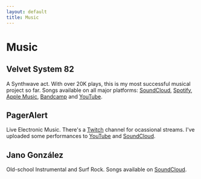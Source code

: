 ```yaml
---
layout: default
title: Music
---
```

# Music

## Velvet System 82

A Synthwave act. With over 20K plays, this is my most successful musical
project so far. Songs available on all major platforms:
[SoundCloud][soundcloud-velvet], [Spotify][spotify-velvet],
[Apple Music][apple-velvet], [Bandcamp][bandcamp-velvet] and
[YouTube][youtube-velvet].

## PagerAlert

Live Electronic Music. There's a [Twitch][twitch-pageralert] channel for
ocassional streams. I've uploaded some performances to
[YouTube][youtube-pageralert] and [SoundCloud][soundcloud-pageralert].

## Jano González

Old-school Instrumental and Surf Rock. Songs available on
[SoundCloud][soundcloud-janogonzalez].

[soundcloud-velvet]: https://soundcloud.com/velvetsystem82
[spotify-velvet]: https://open.spotify.com/artist/0nxKUWB44Z92DtwfhluQrI
[apple-velvet]: https://music.apple.com/artist/velvet-system-82/1440233254
[bandcamp-velvet]: https://velvetsystem82.bandcamp.com
[youtube-velvet]: https://www.youtube.com/channel/UC9W57hOno9q-GTBm_p-UrWg
[twitch-pageralert]: https://www.twitch.tv/pageralert
[youtube-pageralert]: https://www.youtube.com/channel/UCjUGRxzlbBz4bC5B7atzDyw
[soundcloud-pageralert]: https://soundcloud.com/pageralert
[soundcloud-janogonzalez]: https://soundcloud.com/janogonzalez
